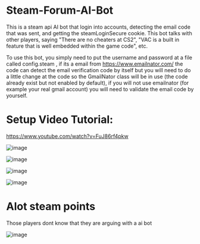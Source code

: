 # Steam-Forum-AI-Bot
This is a steam api AI bot that login into accounts, detecting the email code that was sent, and getting the steamLoginSecure cookie.
This bot talks with other players, saying "There are no cheaters at CS2", "VAC is a built in feature that is well embedded within the game code", etc.

To use this bot, you simply need to put the username and password at a file called config.steam , if its a email from https://www.emailnator.com/ the code can detect the email verification code by itself but you will need to do a little change at the code so the GmailNator class will be in use (the code already exist but not enabled by default), if you will not use emailnator (for example your real gmail account) you will need to validate the email code by yourself.

# Setup Video Tutorial:
https://www.youtube.com/watch?v=FuJ86rf4pkw

![image](https://github.com/user-attachments/assets/8ddaf98a-0876-42b6-a053-73434c8c4690)


![image](https://github.com/user-attachments/assets/a8f6f9d4-e049-4e00-a1b8-abb281d0ba5b)


![image](https://github.com/user-attachments/assets/0cd97e0c-a5ac-4a78-85b8-29a1a28f6e97)

![image](https://github.com/user-attachments/assets/60eaa69b-b62a-4014-9fe4-25cb63ebc5ac)


# Alot steam points
Those players dont know that they are arguing with a ai bot

![image](https://github.com/user-attachments/assets/0923ab55-0187-4376-b676-b79b7825f296)
